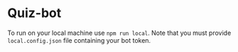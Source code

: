 # Quiz-bot

To run on your local machine use `npm run local`. Note that you must provide `local.config.json` file containing your bot token. 